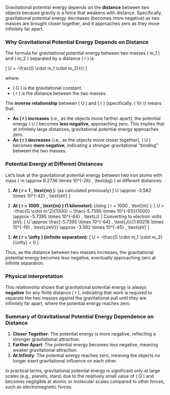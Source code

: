 Gravitational potential energy depends on the **distance** between two objects because gravity is a force that weakens with distance. Specifically, gravitational potential energy decreases (becomes more negative) as two masses are brought closer together, and it approaches zero as they move infinitely far apart.

### Why Gravitational Potential Energy Depends on Distance

The formula for gravitational potential energy between two masses \( m_1 \) and \( m_2 \) separated by a distance \( r \) is:

\[
U = -\frac{G \cdot m_1 \cdot m_2}{r}
\]

where:
- \( G \) is the gravitational constant.
- \( r \) is the distance between the two masses.

The **inverse relationship** between \( U \) and \( r \) (specifically, \( 1/r \)) means that:
- **As \( r \) increases** (i.e., as the objects move farther apart), the potential energy \( U \) becomes **less negative**, approaching zero. This implies that at infinitely large distances, gravitational potential energy approaches zero.
- **As \( r \) decreases** (i.e., as the objects move closer together), \( U \) becomes **more negative**, indicating a stronger gravitational "binding" between the two masses.

### Potential Energy at Different Distances

Let’s look at the gravitational potential energy between two iron atoms with mass \( m \approx 9.2736 \times 10^{-26} \, \text{kg} \) at different distances:

1. **At \( r = 1 \, \text{m} \)**: (as calculated previously)
   \[
   U \approx -3.582 \times 10^{-42} \, \text{eV}
   \]

2. **At \( r = 1000 \, \text{m} \) (1 kilometer)**:
   Using \( r = 1000 \, \text{m} \):
   \[
   U = -\frac{G \cdot m^2}{1000} = \frac{-5.7395 \times 10^{-61}}{1000} \approx -5.7395 \times 10^{-64} \, \text{J}
   \]
   Converting to electron volts (eV):
   \[
   U \approx \frac{-5.7395 \times 10^{-64} \, \text{J}}{1.60218 \times 10^{-19} \, \text{J/eV}} \approx -3.582 \times 10^{-45} \, \text{eV}
   \]

3. **At \( r = \infty \) (infinite separation)**:
   \[
   U = -\frac{G \cdot m_1 \cdot m_2}{\infty} = 0
   \]

Thus, as the distance between two masses increases, the gravitational potential energy becomes less negative, eventually approaching zero at infinite separation.

### Physical Interpretation

This relationship shows that gravitational potential energy is always **negative** for any finite distance \( r \), indicating that work is required to separate the two masses against the gravitational pull until they are infinitely far apart, where the potential energy reaches zero. 

### Summary of Gravitational Potential Energy Dependence on Distance

1. **Closer Together**: The potential energy is more negative, reflecting a stronger gravitational attraction.
2. **Farther Apart**: The potential energy becomes less negative, meaning weaker gravitational attraction.
3. **At Infinity**: The potential energy reaches zero, meaning the objects no longer exert gravitational influence on each other.

In practical terms, gravitational potential energy is significant only at large scales (e.g., planets, stars) due to the relatively small value of \( G \) and becomes negligible at atomic or molecular scales compared to other forces, such as electromagnetic forces.


